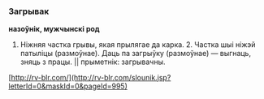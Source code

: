 ### Загрывак
**назоўнік, мужчынскі род**

1. Ніжняя частка грывы, якая прылягае да карка. 2. Частка шыі ніжэй патыліцы (размоўнае). Даць па загрыўку (размоўнае) — выгнаць, зняць з працы. || прыметнік: загрывачны.

<a rel="author">[http://rv-blr.com/](http://rv-blr.com/slounik.jsp?letterId=0&maskId=0&pageId=995)</a>
